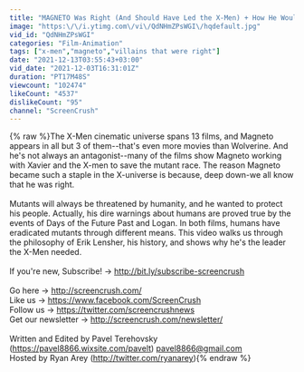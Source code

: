 ```yaml
---
title: "MAGNETO Was Right (And Should Have Led the X-Men) + How He Would Have Prevented \"Logan\""
image: "https:\/\/i.ytimg.com\/vi\/QdNHmZPsWGI\/hqdefault.jpg"
vid_id: "QdNHmZPsWGI"
categories: "Film-Animation"
tags: ["x-men","magneto","villains that were right"]
date: "2021-12-13T03:55:43+03:00"
vid_date: "2021-12-03T16:31:01Z"
duration: "PT17M48S"
viewcount: "102474"
likeCount: "4537"
dislikeCount: "95"
channel: "ScreenCrush"
---
```

{% raw %}The X-Men cinematic universe spans 13 films, and Magneto appears in all but 3 of them--that's even more movies than Wolverine. And he's not always an antagonist--many of the films show Magneto working with Xavier and the X-men to save the mutant race. The reason Magneto became such a staple in the X-universe is because, deep down-we all know that he was right.<br /><br />Mutants will always be threatened by humanity, and he wanted to protect his people. Actually, his dire warnings about humans are proved true by the events of Days of the Future Past and Logan. In both films, humans have eradicated mutants through different means. This video walks us through the philosophy of Erik Lensher, his history, and shows why he's the leader the X-Men needed. <br /><br />If you're new, Subscribe! → <a rel="nofollow" target="blank" href="http://bit.ly/subscribe-screencrush">http://bit.ly/subscribe-screencrush</a><br /><br />Go here → <a rel="nofollow" target="blank" href="http://screencrush.com/">http://screencrush.com/</a><br />Like us → <a rel="nofollow" target="blank" href="https://www.facebook.com/ScreenCrush">https://www.facebook.com/ScreenCrush</a><br />Follow us → <a rel="nofollow" target="blank" href="https://twitter.com/screencrushnews">https://twitter.com/screencrushnews</a><br />Get our newsletter → <a rel="nofollow" target="blank" href="http://screencrush.com/newsletter/">http://screencrush.com/newsletter/</a><br /><br />Written and Edited by Pavel Terehovsky (<a rel="nofollow" target="blank" href="https://pavel8866.wixsite.com/pavelt)">https://pavel8866.wixsite.com/pavelt)</a> pavel8866@gmail.com<br />Hosted by Ryan Arey (<a rel="nofollow" target="blank" href="http://twitter.com/ryanarey)">http://twitter.com/ryanarey)</a>{% endraw %}
